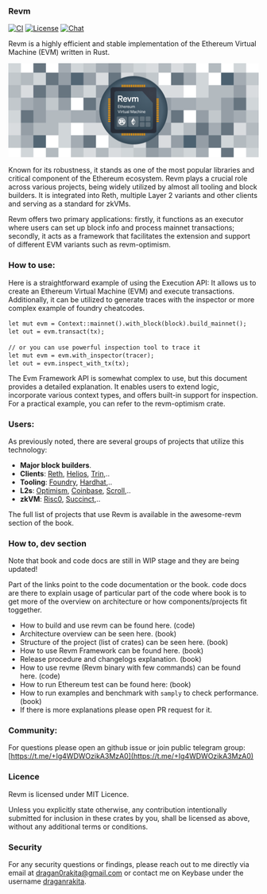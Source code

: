 ### Revm

[![CI](https://github.com/bluealloy/revm/actions/workflows/ci.yml/badge.svg)][gh-ci]
[![License](https://img.shields.io/badge/License-MIT-orange.svg)][mit-license]
[![Chat][tg-badge]][tg-url]

Revm is a highly efficient and stable implementation of the Ethereum Virtual Machine (EVM) written in Rust.

![banner](https://raw.githubusercontent.com/bluealloy/revm/refs/heads/main/assets/logo/revm-banner.png)

[mit-license]: https://opensource.org/license/mit/
[gh-ci]: https://github.com/bluealloy/revm/actions/workflows/ci.yml
[tg-url]: https://t.me/+Ig4WDWOzikA3MzA0
[tg-badge]: https://img.shields.io/badge/chat-telegram-blue

Known for its robustness, it stands as one of the most popular libraries and critical component of the Ethereum ecosystem. Revm plays a crucial role across various projects, being widely utilized by almost all tooling and block builders. It is integrated into Reth, multiple Layer 2 variants and other clients and serving as a standard for zkVMs.

Revm offers two primary applications: firstly, it functions as an executor where users can set up block info and process mainnet transactions; secondly, it acts as a framework that facilitates the extension and support of different EVM variants such as revm-optimism.

### How to use:

Here is a straightforward example of using the Execution API: It allows us to create an Ethereum Virtual Machine (EVM) and execute transactions. Additionally, it can be utilized to generate traces with the inspector or more complex example of foundry cheatcodes.

```rust,ignore
let mut evm = Context::mainnet().with_block(block).build_mainnet();
let out = evm.transact(tx);

// or you can use powerful inspection tool to trace it
let mut evm = evm.with_inspector(tracer);
let out = evm.inspect_with_tx(tx);
```

The Evm Framework API is somewhat complex to use, but this document provides a detailed explanation. It enables users to extend logic, incorporate various context types, and offers built-in support for inspection. For a practical example, you can refer to the revm-optimism crate.

### Users:

As previously noted, there are several groups of projects that utilize this technology:

* **Major block builders**.
* **Clients**: [Reth](https://github.com/paradigmxyz/reth), [Helios](https://github.com/a16z/helios), [Trin](https://github.com/ethereum/trin),..
* **Tooling**: [Foundry](https://github.com/foundry-rs/foundry/), [Hardhat](https://github.com/NomicFoundation/hardhat),..
* **L2s**: [Optimism](https://github.com/bluealloy/revm/tree/main/crates/optimism), [Coinbase](https://github.com/coinbase), [Scroll](https://github.com/scroll-tech/revm),..
* **zkVM**: [Risc0](https://github.com/risc0/risc0-ethereum), [Succinct](https://github.com/succinctlabs/sp1-reth),..

The full list of projects that use Revm is available in the awesome-revm section of the book.

### How to, dev section

Note that book and code docs are still in WIP stage and they are being updated!

Part of the links point to the code documentation or the book. code docs are there to explain usage of particular part of the code where book is to get more of the overview on architecture or how components/projects fit toggether.

* How to build and use revm can be found here. (code)
* Architecture overview can be seen here. (book)
* Structure of the project (list of crates) can be seen here. (book)
* How to use Revm Framework can be found here. (book)
* Release procedure and changelogs explanation. (book)
* How to use revme (Revm binary with few commands) can be found here. (code)
* How to run Ethereum test can be found here: (book)
* How to run examples and benchmark with `samply` to check performance. (book)
* If there is more explanations please open PR request for it.

### Community:
For questions please open an github issue or join public telegram group: [https://t.me/+Ig4WDWOzikA3MzA0](https://t.me/+Ig4WDWOzikA3MzA0)

### Licence
Revm is licensed under MIT Licence.

Unless you explicitly state otherwise, any contribution intentionally submitted for inclusion in these crates by you, shall be licensed as above, without any additional terms or conditions.

### Security

For any security questions or findings, please reach out to me directly via email at dragan0rakita@gmail.com or contact me on Keybase under the username [draganrakita](https://keybase.io/draganrakita/).
